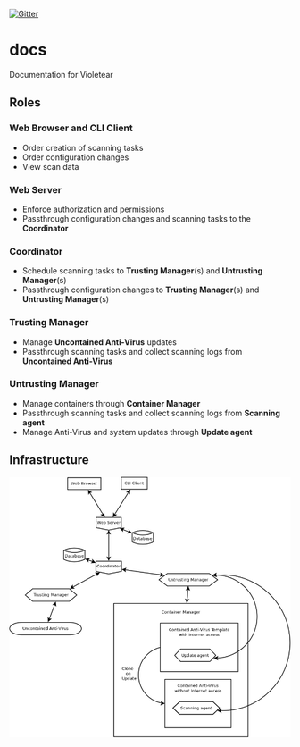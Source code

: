 [![Gitter](https://badges.gitter.im/schmilblick-org/violetear.svg)](https://gitter.im/schmilblick-org/violetear?utm_source=badge&utm_medium=badge&utm_campaign=pr-badge)

# docs

Documentation for Violetear

## Roles

### Web Browser and CLI Client

* Order creation of scanning tasks
* Order configuration changes
* View scan data

### Web Server

* Enforce authorization and permissions
* Passthrough configuration changes and scanning tasks to the **Coordinator**

### Coordinator

* Schedule scanning tasks to **Trusting Manager**(s) and **Untrusting Manager**(s)
* Passthrough configuration changes to **Trusting Manager**(s) and **Untrusting Manager**(s)

### Trusting Manager

* Manage **Uncontained Anti-Virus** updates
* Passthrough scanning tasks and collect scanning logs from **Uncontained Anti-Virus**

### Untrusting Manager

* Manage containers through **Container Manager**
* Passthrough scanning tasks and collect scanning logs from **Scanning agent**
* Manage Anti-Virus and system updates through **Update agent**

## Infrastructure

![Infrastructure](infrastructure.png)